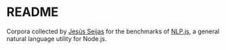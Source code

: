 # README

Corpora collected by [Jesús Seijas](https://github.com/jseijas/) for the
benchmarks of [NLP.js](https://github.com/axa-group/nlp.js/), a general
natural language utility for Node.js.


